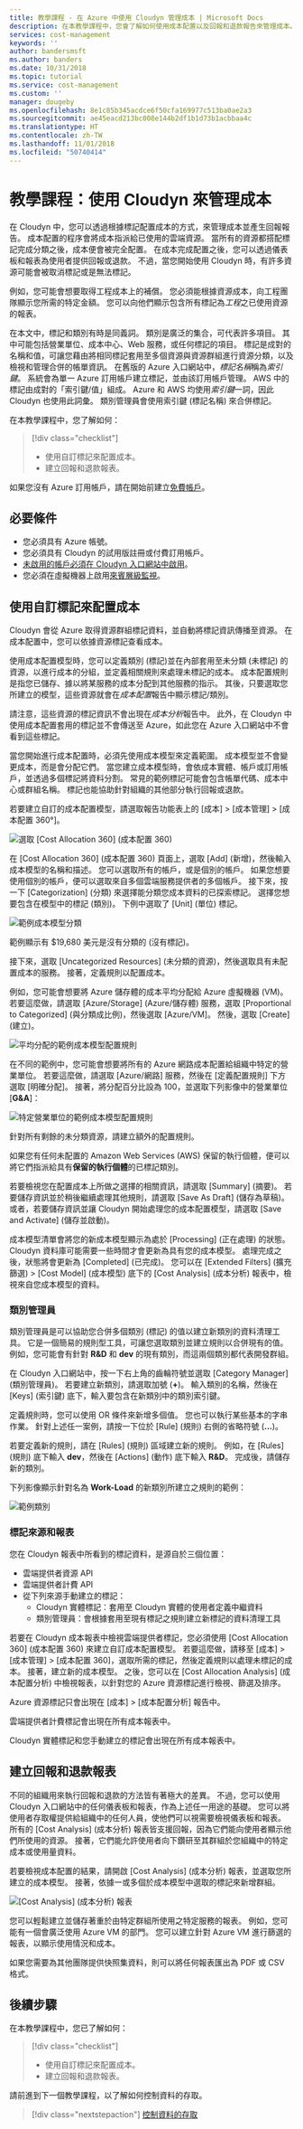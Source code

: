 ```yaml
---
title: 教學課程 - 在 Azure 中使用 Cloudyn 管理成本 | Microsoft Docs
description: 在本教學課程中，您會了解如何使用成本配置以及回報和退款報告來管理成本。
services: cost-management
keywords: ''
author: bandersmsft
ms.author: banders
ms.date: 10/31/2018
ms.topic: tutorial
ms.service: cost-management
ms.custom: ''
manager: dougeby
ms.openlocfilehash: 8e1c85b345acdce6f50cfa169977c513ba0ae2a3
ms.sourcegitcommit: ae45eacd213bc008e144b2df1b1d73b1acbbaa4c
ms.translationtype: HT
ms.contentlocale: zh-TW
ms.lasthandoff: 11/01/2018
ms.locfileid: "50740414"
---
```

# <a name="tutorial-manage-costs-by-using-cloudyn"></a>教學課程：使用 Cloudyn 來管理成本

在 Cloudyn 中，您可以透過根據標記配置成本的方式，來管理成本並產生回報報告。 成本配置的程序會將成本指派給已使用的雲端資源。 當所有的資源都搭配標記完成分類之後，成本便會被完全配置。 在成本完成配置之後，您可以透過儀表板和報表為使用者提供回報或退款。 不過，當您開始使用 Cloudyn 時，有許多資源可能會被取消標記或是無法標記。

例如，您可能會想要取得工程成本上的補償。 您必須能根據資源成本，向工程團隊顯示您所需的特定金額。 您可以向他們顯示包含所有標記為*工程*之已使用資源的報表。

在本文中，標記和類別有時是同義詞。 類別是廣泛的集合，可代表許多項目。 其中可能包括營業單位、成本中心、Web 服務，或任何標記的項目。 標記是成對的名稱和值，可讓您藉由將相同標記套用至多個資源與資源群組進行資源分類，以及檢視和管理合併的帳單資訊。 在舊版的 Azure 入口網站中，*標記名稱*稱為*索引鍵*。 系統會為單一 Azure 訂用帳戶建立標記，並由該訂用帳戶管理。 AWS 中的標記由成對的「索引鍵/值」組成。 Azure 和 AWS 均使用*索引鍵*一詞，因此 Cloudyn 也使用此詞彙。 類別管理員會使用索引鍵 (標記名稱) 來合併標記。

在本教學課程中，您了解如何：

> [!div class="checklist"]
> * 使用自訂標記來配置成本。
> * 建立回報和退款報表。

如果您沒有 Azure 訂用帳戶，請在開始前建立[免費帳戶](https://azure.microsoft.com/free/?WT.mc_id=A261C142F)。

## <a name="prerequisites"></a>必要條件

- 您必須具有 Azure 帳號。
- 您必須具有 Cloudyn 的試用版註冊或付費訂用帳戶。
- [未啟用的帳戶必須在 Cloudyn 入口網站中啟用](activate-subs-accounts.md)。
- 您必須在虛擬機器上啟用[來賓層級監視](azure-vm-extended-metrics.md)。


## <a name="use-custom-tags-to-allocate-costs"></a>使用自訂標記來配置成本

Cloudyn 會從 Azure 取得資源群組標記資料，並自動將標記資訊傳播至資源。 在成本配置中，您可以依據資源標記查看成本。

使用成本配置模型時，您可以定義類別 (標記)並在內部套用至未分類 (未標記) 的資源，以進行成本的分組，並定義相關規則來處理未標記的成本。 成本配置規則是指您已儲存、據以將某服務的成本分配到其他服務的指示。 其後，只要選取您所建立的模型，這些資源就會在*成本配置*報告中顯示標記/類別。

請注意，這些資源的標記資訊不會出現在*成本分析*報告中。 此外，在 Cloudyn 中使用成本配置套用的標記並不會傳送至 Azure，如此您在 Azure 入口網站中不會看到這些標記。

當您開始進行成本配置時，必須先使用成本模型來定義範圍。 成本模型並不會變更成本，而是會分配它們。 當您建立成本模型時，會依成本實體、帳戶或訂用帳戶，並透過多個標記將資料分割。 常見的範例標記可能會包含帳單代碼、成本中心或群組名稱。 標記也能協助針對組織的其他部分執行回報或退款。

若要建立自訂的成本配置模型，請選取報告功能表上的 [成本] &gt; [成本管理] &gt; [成本配置 360°]。

![選取 [Cost Allocation 360] \(成本配置 360\)](./media/tutorial-manage-costs/cost-allocation-360.png)

在 [Cost Allocation 360] \(成本配置 360\) 頁面上，選取 [Add] \(新增\)，然後輸入成本模型的名稱和描述。 您可以選取所有的帳戶，或是個別的帳戶。 如果您想要使用個別的帳戶，便可以選取來自多個雲端服務提供者的多個帳戶。 接下來，按一下 [Categorization] \(分類\) 來選擇能分類您成本資料的已探索標記。 選擇您想要包含在模型中的標記 (類別)。 下例中選取了 [Unit] \(單位\) 標記。

![範例成本模型分類](./media/tutorial-manage-costs/cost-model01.png)



範例顯示有 $19,680 美元是沒有分類的 (沒有標記)。

接下來，選取 [Uncategorized Resources] \(未分類的資源\)，然後選取具有未配置成本的服務。 接著，定義規則以配置成本。

例如，您可能會想要將 Azure 儲存體的成本平均分配給 Azure 虛擬機器 (VM)。 若要這麼做，請選取 [Azure/Storage] \(Azure/儲存體\) 服務，選取 [Proportional to Categorized] \(與分類成比例\)，然後選取 [Azure/VM]。 然後，選取 [Create] \(建立\)。

![平均分配的範例成本模型配置規則](./media/tutorial-manage-costs/cost-model02.png)



在不同的範例中，您可能會想要將所有的 Azure 網路成本配置給組織中特定的營業單位。 若要這麼做，請選取 [Azure/網路] 服務，然後在 [定義配置規則] 下方選取 [明確分配]。 接著，將分配百分比設為 100，並選取下列影像中的營業單位 [**G&amp;A**]：

![特定營業單位的範例成本模型配置規則](./media/tutorial-manage-costs/cost-model03.png)



針對所有剩餘的未分類資源，請建立額外的配置規則。

如果您有任何未配置的 Amazon Web Services (AWS) 保留的執行個體，便可以將它們指派給具有**保留的執行個體**的已標記類別。

若要檢視您在配置成本上所做之選擇的相關資訊，請選取 [Summary] \(摘要\)。 若要儲存資訊並於稍後繼續處理其他規則，請選取 [Save As Draft] \(儲存為草稿\)。 或者，若要儲存資訊並讓 Cloudyn 開始處理您的成本配置模型，請選取 [Save and Activate] \(儲存並啟動\)。

成本模型清單會將您的新成本模型顯示為處於 [Processing] \(正在處理\) 的狀態。 Cloudyn 資料庫可能需要一些時間才會更新為具有您的成本模型。 處理完成之後，狀態將會更新為 [Completed] \(已完成\)。 您可以在 [Extended Filters] \(擴充篩選\) &gt; [Cost Model] \(成本模型\) 底下的 [Cost Analysis] \(成本分析\) 報表中，檢視來自您成本模型的資料。

### <a name="category-manager"></a>類別管理員

類別管理員是可以協助您合併多個類別 (標記) 的值以建立新類別的資料清理工具。 它是一個簡易的規則型工具，可讓您選取類別並建立規則以合併現有的值。 例如，您可能會有針對 **R&amp;D** 和 **dev** 的現有類別，而這兩個類別都代表開發群組。

在 Cloudyn 入口網站中，按一下右上角的齒輪符號並選取 [Category Manager] \(類別管理員\)。 若要建立新類別，請選取加號 (**+**)。 輸入類別的名稱，然後在 [Keys] \(索引鍵\) 底下，輸入要包含在新類別中的類別索引鍵。

定義規則時，您可以使用 OR 條件來新增多個值。 您也可以執行某些基本的字串作業。 針對上述任一案例，請按一下位於 [Rule] \(規則\) 右側的省略符號 (**…**)。

若要定義新的規則，請在 [Rules] \(規則\) 區域建立新的規則。 例如，在 [Rules] \(規則\) 底下輸入 **dev**，然後在 [Actions] \(動作\) 底下輸入 **R&amp;D**。 完成後，請儲存新的類別。

下列影像顯示針對名為 **Work-Load** 的新類別所建立之規則的範例：

![範例類別](./media/tutorial-manage-costs/category01.png)

### <a name="tag-sources-and-reports"></a>標記來源和報表

您在 Cloudyn 報表中所看到的標記資料，是源自於三個位置：

- 雲端提供者資源 API
- 雲端提供者計費 API
- 從下列來源手動建立的標記：
    - Cloudyn 實體標記：套用至 Cloudyn 實體的使用者定義中繼資料
    - 類別管理員：會根據套用至現有標記之規則建立新標記的資料清理工具

若要在 Cloudyn 成本報表中檢視雲端提供者標記，您必須使用 [Cost Allocation 360] \(成本配置 360\) 來建立自訂成本配置模型。 若要這麼做，請移至 [成本] > [成本管理] > [成本配置 360]，選取所需的標記，然後定義規則以處理未標記的成本。 接著，建立新的成本模型。 之後，您可以在 [Cost Allocation Analysis] \(成本配置分析\) 中檢視報表，以針對您的 Azure 資源標記進行檢視、篩選及排序。

Azure 資源標記只會出現在 [成本] > [成本配置分析] 報告中。

雲端提供者計費標記會出現在所有成本報表中。

Cloudyn 實體標記和您手動建立的標記會出現在所有成本報表中。


## <a name="create-showback-and-chargeback-reports"></a>建立回報和退款報表

不同的組織用來執行回報和退款的方法皆有著極大的差異。 不過，您可以使用 Cloudyn 入口網站中的任何儀表板和報表，作為上述任一用途的基礎。 您可以將使用者存取權提供給組織中的任何人員，使他們可以視需要檢視儀表板和報表。 所有的 [Cost Analysis] \(成本分析\) 報表皆支援回報，因為它們能向使用者顯示他們所使用的資源。 接著，它們能允許使用者向下鑽研至其群組於您組織中的特定成本或使用量資料。

若要檢視成本配置的結果，請開啟 [Cost Analysis] \(成本分析\) 報表，並選取您所建立的成本模型。 接著，依據一或多個於成本模型中選取的標記來新增群組。

![[Cost Analysis] \(成本分析\) 報表](./media/tutorial-manage-costs/cost-analysis.png)

您可以輕鬆建立並儲存著重於由特定群組所使用之特定服務的報表。 例如，您可能有一個會廣泛使用 Azure VM 的部門。 您可以建立針對 Azure VM 進行篩選的報表，以顯示使用情況和成本。

如果您需要為其他團隊提供快照集資料，則可以將任何報表匯出為 PDF 或 CSV 格式。


## <a name="next-steps"></a>後續步驟

在本教學課程中，您已了解如何：

> [!div class="checklist"]
> * 使用自訂標記來配置成本。
> * 建立回報和退款報表。



請前進到下一個教學課程，以了解如何控制資料的存取。

> [!div class="nextstepaction"]
> [控制資料的存取](tutorial-user-access.md)
